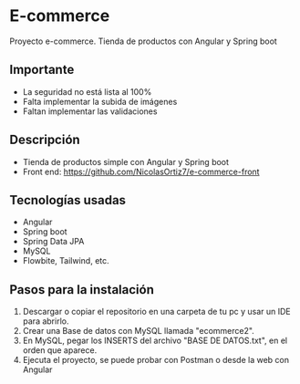 # E-commerce
Proyecto e-commerce. Tienda de productos con Angular y Spring boot

## Importante
- La seguridad no está lista al 100%
- Falta implementar la subida de imágenes
- Faltan implementar las validaciones

## Descripción

- Tienda de productos simple con Angular y Spring boot
- Front end: https://github.com/NicolasOrtiz7/e-commerce-front

## Tecnologías usadas

- Angular
- Spring boot
- Spring Data JPA
- MySQL
- Flowbite, Tailwind, etc.

## Pasos para la instalación

1. Descargar o copiar el repositorio en una carpeta de tu pc y usar un IDE para abrirlo.
2. Crear una Base de datos con MySQL llamada "ecommerce2".
3. En MySQL, pegar los INSERTS del archivo "BASE DE DATOS.txt", en el orden que aparece.
4. Ejecuta el proyecto, se puede probar con Postman o desde la web con Angular 
